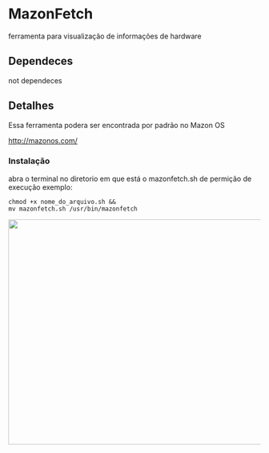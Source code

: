 # MazonFetch
ferramenta para visualização de informações de hardware 

<h2>Dependeces</h2>
not dependeces
<h2>Detalhes</h2>
Essa ferramenta podera ser encontrada por padrão no Mazon OS

http://mazonos.com/

<h3>Instalação</h3>
abra o terminal no diretorio em que está o 
mazonfetch.sh 
de permição de execução
exemplo:<br>
<code>
chmod +x nome_do_arquivo.sh &&
mv mazonfetch.sh /usr/bin/mazonfetch 
  
<img src="https://scontent-sea1-1.cdninstagram.com/vp/4937129b685b8880f5f9bce7793f3c90/5DA5E4E6/t51.2885-15/e35/61990040_2708172672587037_7469143626633545577_n.jpg?_nc_ht=scontent-sea1-1.cdninstagram.com&ig_cache_key=MjA2OTE0OTcxMDY5Mzc4NTE2MQ%3D%3D.2" height="450" width="800">

</code>
